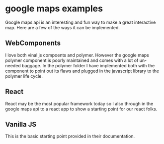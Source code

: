 # google maps examples

Google maps api is an interesting and fun way to make a great interactive map. Here are a few of the ways it can be implemented.

## WebComponents

I love both vinal js compoents and polymer. However the google maps polymer component is poorly maintained and comes with a lot of un-needed baggage. In the polymer folder I have implemented both with the component to point out its flaws and plugged in the javascript library to the polymer life cycle.

## React

React may be the most popular framework today so I also through in the google maps api to a react app to show a starting point for our react folks.

## Vanilla JS

This is the basic starting point provided in their documentation.
